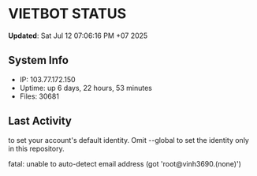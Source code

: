 # VIETBOT STATUS
**Updated**: Sat Jul 12 07:06:16 PM +07 2025

## System Info
- IP: 103.77.172.150
- Uptime: up 6 days, 22 hours, 53 minutes
- Files: 30681

## Last Activity

to set your account's default identity.
Omit --global to set the identity only in this repository.

fatal: unable to auto-detect email address (got 'root@vinh3690.(none)')
